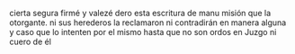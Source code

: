 cierta
segura
firmé
y
valezé
dero
esta
escritura
de
manu
misión
que
la
otorgante.
ni
sus
herederos
la
reclamaron
ni
contradirán
en
manera
alguna
y
caso
que
lo
intenten
por
el
mismo
hasta
que
no
son
ordos
en
Juzgo
ni
cuero
de
él